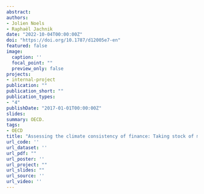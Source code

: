 ```yaml
---
abstract: 
authors:
- Jolien Noels
- Raphaël Jachnik
date: "2022-10-04T00:00:00Z"
doi: "https://doi.org/10.1787/d12005e7-en"
featured: false
image:
  caption: ''
  focal_point: ""
  preview_only: false
projects:
- internal-project
publication: ""
publication_short: ""
publication_types:
- "4"
publishDate: "2017-01-01T00:00:00Z"
slides: 
summary: OECD.
tags:
- OECD
title: "Assessing the climate consistency of finance: Taking stock of methodologies and their links to climate mitigation policy objectives "
url_code: ''
url_dataset: ''
url_pdf: ""
url_poster: ''
url_project: ""
url_slides: ""
url_source: ''
url_video: ''
---
```

